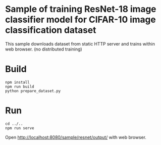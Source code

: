 # Sample of training ResNet-18 image classifier model for CIFAR-10 image classification dataset

This sample downloads dataset from static HTTP server and trains within web browser. (no distributed training)

# Build

```
npm install
npm run build
python prepare_dataset.py
```

# Run

```
cd ../..
npm run serve
```

Open [http://localhost:8080/sample/resnet/output/](http://localhost:8080/sample/resnet/output/) with web browser.
